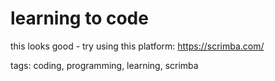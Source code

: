 # learning to code

this looks good - try using this platform: https://scrimba.com/

tags: coding, programming, learning, scrimba